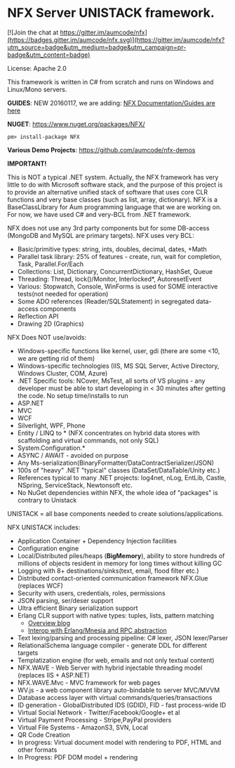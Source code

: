 # NFX Server UNISTACK framework.


[![Join the chat at https://gitter.im/aumcode/nfx](https://badges.gitter.im/aumcode/nfx.svg)](https://gitter.im/aumcode/nfx?utm_source=badge&utm_medium=badge&utm_campaign=pr-badge&utm_content=badge)


License: Apache 2.0

This framework is written in C# from scratch and runs on Windows and Linux/Mono servers.

**GUIDES**:
NEW 20160117, we are adding:
 [NFX Documentation/Guides are here](Guides/README.md)

**NUGET**:
 https://www.nuget.org/packages/NFX/
 
 `pm> install-package NFX`

**Various Demo Projects**:
 https://github.com/aumcode/nfx-demos

**IMPORTANT!**

This is NOT a typical .NET system.
Actually, the NFX framework has very little to do with Microsoft software stack, and the purpose
of this project is to provide an alternative unified stack of software that uses core CLR functions
and very base classes (such as list, array, dictionary). NFX is a BaseClassLibrary for Aum 
programming language that we are working on. For now, we have used C# and very-BCL from .NET framework.


NFX does not use any 3rd party components but for some DB-access (MongoDB and MySQL are primary targets).
NFX uses very BCL:
* Basic/primitive types: string, ints, doubles, decimal, dates, +Math
* Parallel task library: 25% of features - create, run, wait for completion,
  Task, Parallel.For/Each
* Collections: List, Dictionary, ConcurrentDictionary, HashSet, Queue
* Threading: Thread, lock()/Monitor, Interlocked*, AutoresetEvent
* Various: Stopwatch, Console, WinForms is used for SOME interactive tests(not needed for operation)
* Some ADO references (Reader/SQLStatement) in segregated data-access components
* Reflection API
* Drawing 2D (Graphics)

NFX Does NOT use/avoids:
* Windows-specific functions like kernel, user, gdi (there are some <10, we are getting rid of them)
* Windows-specific technologies (IIS, MS SQL Server, Active Directory, Windows Cluster, COM, Azure)
* .NET Specific tools: NCover, MsTest, all sorts of VS plugins - 
  any developer must be able to start developing in < 30 minutes after getting the code. No setup time/installs to run
* ASP.NET
* MVC
* WCF
* Silverlight, WPF, Phone
* Entity / LINQ to * (NFX concentrates on hybrid data stores with scaffolding and virtual commands, not only SQL)
* System.Configuration.*
* ASYNC / AWAIT - avoided on purpose
* Any Ms-serialization(BinaryFormatter/DataContractSerializer/JSON)
* 100s of "heavy" .NET "typical" classes (DataSet/DataTable/Unity etc.)
* References typical to many .NET projects:
    log4net, nLog, EntLib, Castle, NSpring, ServiceStack, Newtonsoft etc.
* No NuGet dependencies within NFX, the whole idea of "packages" is contrary to Unistack 

UNISTACK = all base components needed to create solutions/applications.

NFX UNISTACK includes:
* Application Container + Dependency Injection facilities
* Configuration engine
* Local/Distributed piles/heaps (**BigMemory**), ability to store hundreds of millions of objects
  resident in memory for long times without killing GC
* Logging with 8+ destinations/sinks(text, email, flood filter etc.)
* Distributed contact-oriented communication framework NFX.Glue (replaces WCF)
* Security with users, credentials, roles, permissions
* JSON parsing, ser/deser support
* Ultra efficient Binary serialization support
* Erlang CLR support with native types: tuples, lists, pattern matching
    - [Overview blog](http://blog.aumcode.com/2013/10/nfx-native-interoperability-of-net-with.html)
    - [Interop with Erlang/Mnesia and RPC abstraction](https://www.youtube.com/watch?v=o9utCAMLydA)
* Text lexing/parsing and processing pipeline: C# lexer, JSON lexer/Parser
* RelationalSchema language compiler - generate DDL for different targets
* Templatization engine (for web, emails and not only textual content)
* NFX.WAVE - Web Server with hybrid injectable threading model (replaces IIS + ASP.NET)
* NFX.WAVE.Mvc - MVC framework for web pages
* WV.js - a web component library auto-bindable to server MVC/MVVM
* Database access layer with virtual commands/queries/transactions
* ID generation - GlobalDistributed IDS (GDID), FID - fast process-wide ID
* Virtual Social Network - Twitter/Facebook/Google+ et al
* Virtual Payment Processing - Stripe,PayPal providers
* Virtual File Systems - AmazonS3, SVN, Local
* QR Code Creation
* In progress: Virtual document model with rendering to PDF, HTML and other formats
* In Progress: PDF DOM model + rendering







